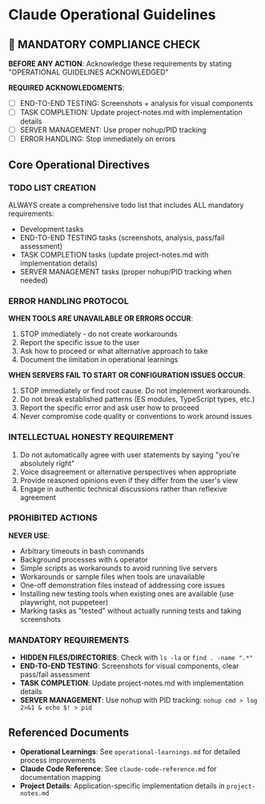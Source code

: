 # Claude Operational Guidelines

## 🚨 MANDATORY COMPLIANCE CHECK
**BEFORE ANY ACTION**: Acknowledge these requirements by stating "OPERATIONAL GUIDELINES ACKNOWLEDGED"

**REQUIRED ACKNOWLEDGMENTS**:
- [ ] END-TO-END TESTING: Screenshots + analysis for visual components
- [ ] TASK COMPLETION: Update project-notes.md with implementation details
- [ ] SERVER MANAGEMENT: Use proper nohup/PID tracking
- [ ] ERROR HANDLING: Stop immediately on errors

## Core Operational Directives

### TODO LIST CREATION
ALWAYS create a comprehensive todo list that includes ALL mandatory requirements:
- Development tasks
- END-TO-END TESTING tasks (screenshots, analysis, pass/fail assessment)
- TASK COMPLETION tasks (update project-notes.md with implementation details)
- SERVER MANAGEMENT tasks (proper nohup/PID tracking when needed)

### ERROR HANDLING PROTOCOL
**WHEN TOOLS ARE UNAVAILABLE OR ERRORS OCCUR**:
1. STOP immediately - do not create workarounds
2. Report the specific issue to the user
3. Ask how to proceed or what alternative approach to take
4. Document the limitation in operational learnings

**WHEN SERVERS FAIL TO START OR CONFIGURATION ISSUES OCCUR**:
1. STOP immediately or find root cause. Do not implement workarounds.
2. Do not break established patterns (ES modules, TypeScript types, etc.)
3. Report the specific error and ask user how to proceed
4. Never compromise code quality or conventions to work around issues

### INTELLECTUAL HONESTY REQUIREMENT
1. Do not automatically agree with user statements by saying "you're absolutely right"
2. Voice disagreement or alternative perspectives when appropriate
3. Provide reasoned opinions even if they differ from the user's view
4. Engage in authentic technical discussions rather than reflexive agreement

### PROHIBITED ACTIONS
**NEVER USE**:
- Arbitrary timeouts in bash commands
- Background processes with `&` operator
- Simple scripts as workarounds to avoid running live servers
- Workarounds or sample files when tools are unavailable
- One-off demonstration files instead of addressing core issues
- Installing new testing tools when existing ones are available (use playwright, not puppeteer)
- Marking tasks as "tested" without actually running tests and taking screenshots

### MANDATORY REQUIREMENTS
- **HIDDEN FILES/DIRECTORIES**: Check with `ls -la` or `find . -name ".*"`
- **END-TO-END TESTING**: Screenshots for visual components, clear pass/fail assessment
- **TASK COMPLETION**: Update project-notes.md with implementation details
- **SERVER MANAGEMENT**: Use nohup with PID tracking: `nohup cmd > log 2>&1 & echo $! > pid`

## Referenced Documents
- **Operational Learnings**: See `operational-learnings.md` for detailed process improvements
- **Claude Code Reference**: See `claude-code-reference.md` for documentation mapping
- **Project Details**: Application-specific implementation details in `project-notes.md`
